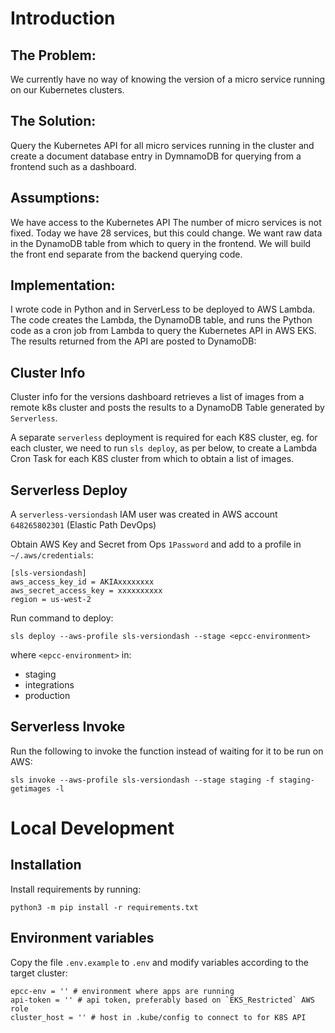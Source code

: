 # Introduction
## The Problem:
We currently have no way of knowing the version of a micro service running on our Kubernetes clusters.  

## The Solution:
Query the Kubernetes API for all micro services running in the cluster and create a document database entry in DymnamoDB for querying from a frontend such as a dashboard.

## Assumptions:
We have access to the Kubernetes API
The number of micro services is not fixed.  Today we have 28 services, but this could change.
We want raw data in the DynamoDB table from which to query in the frontend.
We will build the front end separate from the backend querying code.

## Implementation:
I wrote code in Python and in ServerLess to be deployed to AWS Lambda.  The code creates the Lambda, the DynamoDB table, and runs the Python code as a cron job from Lambda to query the Kubernetes API in AWS EKS.  The results returned from the API are posted to DynamoDB:  

## Cluster Info

Cluster info for the versions dashboard retrieves a list of images from a remote k8s cluster
and posts the results to a DynamoDB Table generated by `Serverless`.

A separate `serverless` deployment is required for each K8S cluster, eg. for
each cluster, we need to run `sls deploy`, as per below, to create a Lambda
Cron Task for each K8S cluster from which to obtain a list of images.

## Serverless Deploy

A `serverless-versiondash` IAM user was created in AWS account `648265802301`
(Elastic Path DevOps)

Obtain AWS Key and Secret from Ops `1Password` and add to a profile in `~/.aws/credentials`:
```
[sls-versiondash]
aws_access_key_id = AKIAxxxxxxxx
aws_secret_access_key = xxxxxxxxxx
region = us-west-2
```

Run command to deploy:
```
sls deploy --aws-profile sls-versiondash --stage <epcc-environment>
```
where `<epcc-environment>` in:
- staging
- integrations
- production

## Serverless Invoke
Run the following to invoke the function instead of waiting for it to be run
on AWS:
```
sls invoke --aws-profile sls-versiondash --stage staging -f staging-getimages -l
```

# Local Development
## Installation
Install requirements by running:
```
python3 -m pip install -r requirements.txt
```
## Environment variables

Copy the file `.env.example` to `.env` and modify variables according to the
target cluster:
```
epcc-env = '' # environment where apps are running
api-token = '' # api token, preferably based on `EKS_Restricted` AWS role
cluster_host = '' # host in .kube/config to connect to for K8S API
```
